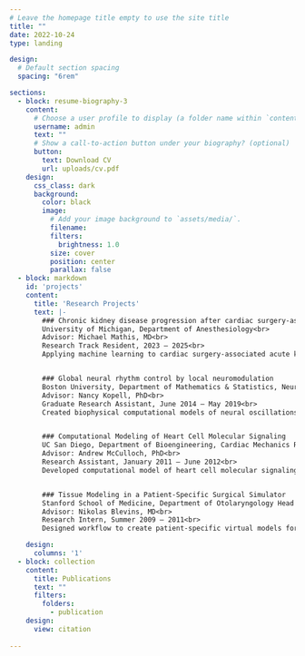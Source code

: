 ```yaml
---
# Leave the homepage title empty to use the site title
title: ""
date: 2022-10-24
type: landing

design:
  # Default section spacing
  spacing: "6rem"

sections:
  - block: resume-biography-3
    content:
      # Choose a user profile to display (a folder name within `content/authors/`)
      username: admin
      text: ""
      # Show a call-to-action button under your biography? (optional)
      button:
        text: Download CV
        url: uploads/cv.pdf
    design:
      css_class: dark
      background:
        color: black
        image:
          # Add your image background to `assets/media/`.
          filename: 
          filters:
            brightness: 1.0
          size: cover
          position: center
          parallax: false
  - block: markdown
    id: 'projects'
    content:
      title: 'Research Projects'
      text: |-
        ### Chronic kidney disease progression after cardiac surgery-associated acute kidney injury
        University of Michigan, Department of Anesthesiology<br>
        Advisor: Michael Mathis, MD<br>
        Research Track Resident, 2023 – 2025<br>
        Applying machine learning to cardiac surgery-associated acute kidney injury data. Characterizing patient and perioperative features associated with progression to chronic kidney disease. Identifying recovery trajectories and morbidity risk profiles for kidney injury subtypes.


        ### Global neural rhythm control by local neuromodulation
        Boston University, Department of Mathematics & Statistics, Neural Dynamics Group<br>
        Advisor: Nancy Kopell, PhD<br>
        Graduate Research Assistant, June 2014 – May 2019<br>
        Created biophysical computational models of neural oscillations to better understand sleep architecture and general anesthesia. Utilized statistical learning and signal processing techniques to analyze brain electrical recordings. Developed software for neural simulation and data visualization.


        ### Computational Modeling of Heart Cell Molecular Signaling
        UC San Diego, Department of Bioengineering, Cardiac Mechanics Research Group<br>
        Advisor: Andrew McCulloch, PhD<br>
        Research Assistant, January 2011 – June 2012<br>
        Developed computational model of heart cell molecular signaling.


        ### Tissue Modeling in a Patient-Specific Surgical Simulator
        Stanford School of Medicine, Department of Otolaryngology Head & Neck Surgery<br>
        Advisor: Nikolas Blevins, MD<br>
        Research Intern, Summer 2009 – 2011<br>
        Designed workflow to create patient-specific virtual models for surgical simulator.

    design:
      columns: '1'
  - block: collection
    content:
      title: Publications
      text: ""
      filters:
        folders:
          - publication
    design:
      view: citation
  
---
```

